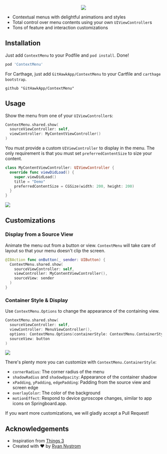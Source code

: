 <p align="center">
  <img src="/images/animation.gif" />
</p>

- Contextual menus with delightful animations and styles
- Total control over menu contents using your own `UIViewController`s
- Tons of feature and interaction customizations

## Installation

Just add `ContextMenu` to your Podfile and `pod install`. Done!

```ruby
pod 'ContextMenu'
```
For Carthage, just add `GitHawkApp/ContextMenu` to your Cartfile and `carthage bootstrap`.
```ogdl
github "GitHawkApp/ContextMenu"
```

## Usage

Show the menu from one of your `UIViewController`s:

```swift
ContextMenu.shared.show(
  sourceViewController: self,
  viewController: MyContentViewController()
)
```

You must provide a custom `UIViewController` to display in the menu. The only requirement is that you must set `preferredContentSize` to size your content.

```swift
class MyContentViewController: UIViewController {
  override func viewDidLoad() {
    super.viewDidLoad()
    title = "Demo"
    preferredContentSize = CGSize(width: 200, height: 200)
  }
}
```

<img src="/images/basic.png" />

## Customizations

### Display from a Source View

Animate the menu out from a button or view. `ContextMenu` will take care of layout so that your menu doesn't clip the screen.

```swift
@IBAction func onButton(_ sender: UIButton) {
  ContextMenu.shared.show(
    sourceViewController: self,
    viewController: MyContentViewController(),
    sourceView: sender
  )
}
```

### Container Style & Display

Use `ContextMenu.Options` to change the appearance of the containing view.

```swift
ContextMenu.shared.show(
  sourceViewController: self,
  viewController: MenuViewController(),
  options: ContextMenu.Options(containerStyle: ContextMenu.ContainerStyle(backgroundColor: .blue)),
  sourceView: button
)
```

<img src="/images/blue.png" />

There's plenty more you can customize with `ContextMenu.ContainerStyle`:

- `cornerRadius`: The corner radius of the menu
- `shadowRadius` and `shadowOpacity`: Appearance of the container shadow
- `xPadding`, `yPadding`, `edgePadding`: Padding from the source view and screen edge
- `overlayColor`: The color of the background
- `motionEffect`: Respond to device gyroscope changes, similar to app icons on Springboard.app.

If you want more customizations, we will gladly accept a Pull Request!

## Acknowledgements

- Inspiration from [Things 3](https://culturedcode.com/things/)
- Created with ❤️ by [Ryan Nystrom](https://twitter.com/_ryannystrom)